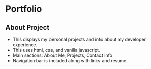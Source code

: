 # Portfolio

## About Project
 + This displays my personal projects and info about my developer experience. 
 + This uses html, css, and vanilla javascript. 
 + Main sections: About Me, Projects, Contact info 
 + Navigation bar is included along with links and resume. 
